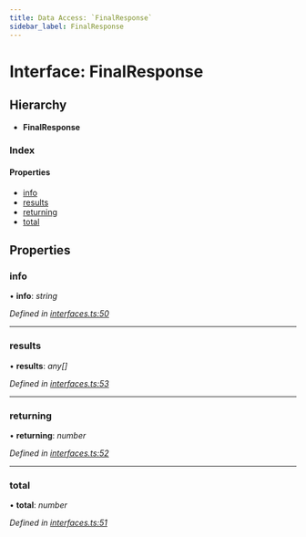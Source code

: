 ```yaml
---
title: Data Access: `FinalResponse`
sidebar_label: FinalResponse
---
```


# Interface: FinalResponse

## Hierarchy

* **FinalResponse**

### Index

#### Properties

* [info](finalresponse.md#info)
* [results](finalresponse.md#results)
* [returning](finalresponse.md#returning)
* [total](finalresponse.md#total)

## Properties

###  info

• **info**: *string*

*Defined in [interfaces.ts:50](https://github.com/terascope/teraslice/blob/a2250fb9/packages/data-access/src/interfaces.ts#L50)*

___

###  results

• **results**: *any[]*

*Defined in [interfaces.ts:53](https://github.com/terascope/teraslice/blob/a2250fb9/packages/data-access/src/interfaces.ts#L53)*

___

###  returning

• **returning**: *number*

*Defined in [interfaces.ts:52](https://github.com/terascope/teraslice/blob/a2250fb9/packages/data-access/src/interfaces.ts#L52)*

___

###  total

• **total**: *number*

*Defined in [interfaces.ts:51](https://github.com/terascope/teraslice/blob/a2250fb9/packages/data-access/src/interfaces.ts#L51)*
